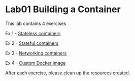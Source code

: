 # Lab01 Building a Container

This lab contains 4 exercises

Ex 1 - [Stateless containers](stateless-containers-ex-1.md)

Ex 2 - [Stateful containers](stateful-containers-ex-2.md)

Ex 3 - [Networking containers](networking-containers-ex-3.md)

Ex 4 - [Custom Docker image](custom-docker-image-ex-4.md)

After each exercise, please clean up the resources created.